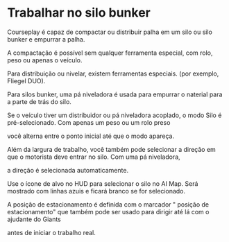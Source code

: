 # Trabalhar no silo bunker

  
  
Courseplay é capaz de compactar ou distribuir palha em um silo ou silo bunker e empurrar a palha.  
  
A compactação é possível sem qualquer ferramenta especial, com rolo, peso ou apenas o veículo.  
  
Para distribuição ou nivelar, existem ferramentas especiais. (por exemplo, Fliegel DUO).  
  
Para silos bunker, uma pá niveladora é usada para empurrar o naterial para a parte de trás do silo.  
  


  
  
Se o veículo tiver um distribuidor ou pá niveladora acoplado, o modo Silo é pré-selecionado. Com apenas um peso ou um rolo preso  
  
você alterna entre o ponto inicial até que o modo apareça.  
  
Além da largura de trabalho, você também pode selecionar a direção em que o motorista deve entrar no silo. Com uma pá niveladora,  
  
a direção é selecionada automaticamente.  
  
Use o ícone de alvo no HUD para selecionar o silo no AI Map. Será mostrado com linhas azuis e ficará branco se for selecionado.  
  
A posição de estacionamento é definida com o marcador " posição de estacionamento" que também pode ser usado para dirigir até lá com o ajudante do Giants  
  
antes de iniciar o trabalho real.  
  


